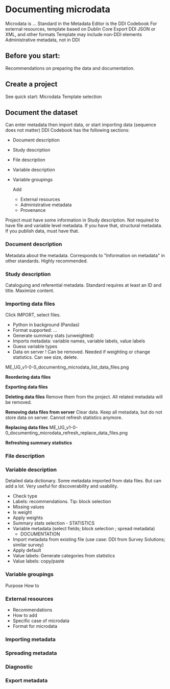 # Documenting microdata

Microdata is ...
Standard in the Metadata Editor is the DDI Codebook
For external resources, template based on Dublin Core
Export DDI JSON or XML, and other formats 
Template may include non-DDI elements
Administrative metadata, not in DDI

## Before you start:

Recommendations on preparing the data and documentation.

## Create a project

See quick start: Microdata
Template selection

## Document the dataset

Can enter metadata then import data, or start importing data (sequence does not matter)
DDI Codebook has the following sections:
- Document description
- Study description
- File description
- Variable description
- Variable groupings

  Add
  - External resources
  - Administrative metadata
  - Provenance

Project must have some information in Study description. Not required to have file and variable level metadata. If you have that, structural metadata. If you publish data, must have that.

### Document description

Metadata about the metadata. Corresponds to "Information on metadata" in other standards.
Highly recommended.

### Study description

Cataloguing and referential metadata. Standard requires at least an ID and title.
Maximize content.

### Importing data files

Click IMPORT, select files. 

- Python in background (Pandas)
- Format supported: ...
- Generate summary stats (unweighted)
- Imports metadata: variable names, variable labels, value labels
- Guess variable types
- Data on server ! Can be removed. Needed if weighting or change statistics. Can see size, delete.

ME_UG_v1-0-0_documenting_microdata_list_data_files.png

**Reordering data files**


**Exporting data files**

**Deleting data files**
Remove them from the project. All related metadata will be removed.

**Removing data files from server**
Clear data. Keep all metadata, but do not store data on server. Cannot refresh statistics anymore.

**Replacing data files**
ME_UG_v1-0-0_documenting_microdata_refresh_replace_data_files.png

**Refreshing summary statistics**


### File description

### Variable description

Detailed data dictionary. Some metadata imported from data files. But can add a lot. Very useful for discoverability and usability.

- Check type
- Labels: recommendations. Tip: block selection
- Missing values
- Is weight
- Apply weights
- Summary stats selection
      - STATISTICS
- Variable metadata (select fields; block selection ; spread metadata)
     - DOCUMENTATION
- Import metadata from existing file (use case: DDI from Survey Solutions; similar survey)
- Apply default
- Value labels: Generate categories from statistics
- Value labels: copy/paste

### Variable groupings

Purpose
How to

### External resources
- Recommendations
- How to add
- Specific case of microdata
- Format for microdata

### Importing metadata ###


### Spreading metadata ###


### Diagnostic


### Export metadata


